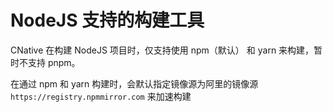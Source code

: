 # NodeJS 支持的构建工具

CNative 在构建 NodeJS 项目时，仅支持使用 npm（默认） 和 yarn 来构建，暂时不支持 pnpm。

在通过 npm 和 yarn 构建时，会默认指定镜像源为阿里的镜像源```https://registry.npmmirror.com``` 来加速构建